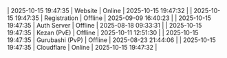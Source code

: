 | 2025-10-15 19:47:35 | Website | Online | 2025-10-15 19:47:32 |
| 2025-10-15 19:47:35 | Registration | Offline | 2025-09-09 16:40:23 |
| 2025-10-15 19:47:35 | Auth Server | Offline | 2025-08-18 09:33:31 |
| 2025-10-15 19:47:35 | Kezan (PvE) | Offline | 2025-10-11 12:51:30 |
| 2025-10-15 19:47:35 | Gurubashi (PvP) | Offline | 2025-08-23 21:44:06 |
| 2025-10-15 19:47:35 | Cloudflare | Online | 2025-10-15 19:47:32 |
